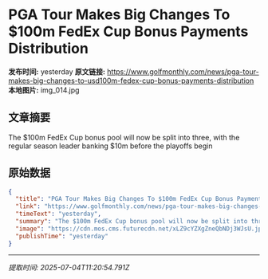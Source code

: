 # PGA Tour Makes Big Changes To $100m FedEx Cup Bonus Payments Distribution

**发布时间:** yesterday
**原文链接:** https://www.golfmonthly.com/news/pga-tour-makes-big-changes-to-usd100m-fedex-cup-bonus-payments-distribution
**本地图片:** img_014.jpg

## 文章摘要

The $100m FedEx Cup bonus pool will now be split into three, with the regular season leader banking $10m before the playoffs begin

## 原始数据

```json
{
  "title": "PGA Tour Makes Big Changes To $100m FedEx Cup Bonus Payments Distribution",
  "link": "https://www.golfmonthly.com/news/pga-tour-makes-big-changes-to-usd100m-fedex-cup-bonus-payments-distribution",
  "timeText": "yesterday",
  "summary": "The $100m FedEx Cup bonus pool will now be split into three, with the regular season leader banking $10m before the playoffs begin",
  "image": "https://cdn.mos.cms.futurecdn.net/xLZ9cYZXgZneQbNDj3WJsU.jpg",
  "publishTime": "yesterday"
}
```

---
*提取时间: 2025-07-04T11:20:54.791Z*
